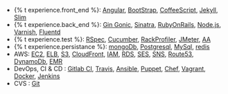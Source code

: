- {% t experience.front_end %}:
  [Angular](http://angularjs.org/), [BootStrap](http://getbootstrap.com/), [CoffeeScript](http://coffeescript.org/), [Jekyll](http://jekyllrb.com/), [Slim](http://slim-lang.com/)
- {% t experience.back_end %}:
  [Gin Gonic](https://gin-gonic.github.io/gin/), [Sinatra](http://www.sinatrarb.com/), [RubyOnRails](http://rubyonrails.org/), [Node.js](http://nodejs.org/), [Varnish](https://www.varnish-cache.org/), [Fluentd](http://fluentd.org/)
- {% t experience.test %}:
  [RSpec](https://github.com/MiniProfiler/rack-mini-profiler), [Cucumber](https://github.com/MiniProfiler/rack-mini-profiler), [RackProfiler](https://github.com/MiniProfiler/rack-mini-profiler), [JMeter](http://jmeter.apache.org/), [AA](http://httpd.apache.org/docs/2.2/programs/ab.html)
- {% t experience.persistance %}:
  [mongoDb](http://www.mongodb.org/), [Postgresql](http://www.postgresql.org/), [MySql](http://www.mysql.com/), [redis](http://redis.io/)
- AWS:
  [EC2](http://aws.amazon.com/ec2/), [ELB](http://aws.amazon.com/elb/), [S3](http://aws.amazon.com/s3), [CloudFront](http://aws.amazon.com/cloudfront/), [IAM](http://aws.amazon.com/iam/), [RDS](http://aws.amazon.com/rds/), [SES](http://aws.amazon.com/ses/), [SNS](http://aws.amazon.com/sns/), [Route53](http://aws.amazon.com/route53/), [DynamoDb](http://aws.amazon.com/dynamodb/), [EMR](http://aws.amazon.com/elasticmapreduce/)
- DevOps, CI & CD :
  [Gitlab CI](https://about.gitlab.com/gitlab-ci/), [Travis](https://travis-ci.org/), [Ansible](https://www.ansible.com/), [Puppet](http://puppetlabs.com/), [Chef](http://www.getchef.com/chef/), [Vagrant](http://www.vagrantup.com/), [Docker](https://www.docker.io/), [Jenkins](http://jenkins-ci.org/)
- CVS :
  [Git](http://git-scm.com/)
